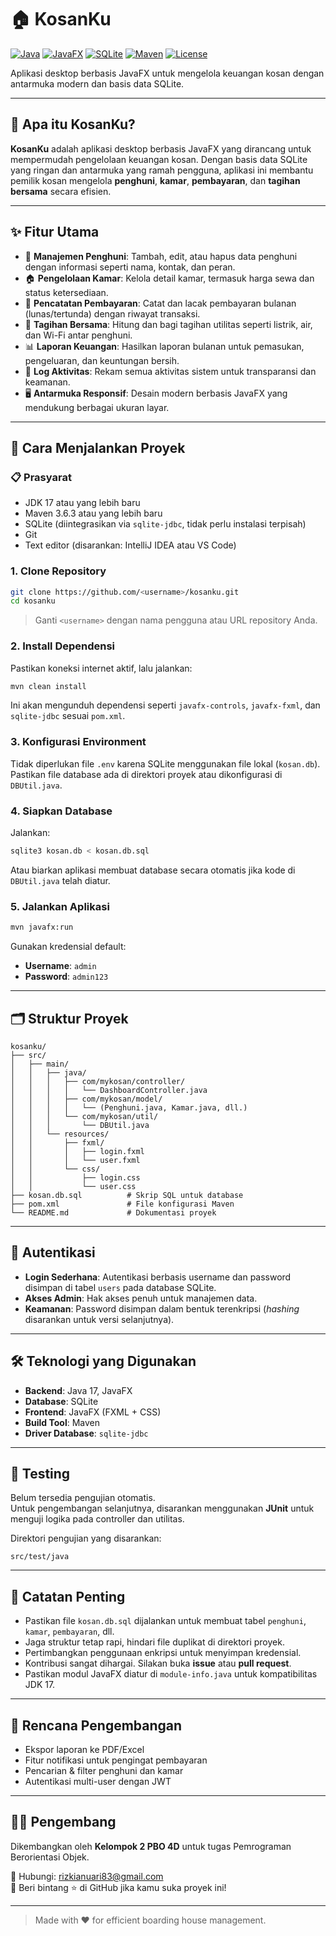 # 🏠 KosanKu

[![Java](https://img.shields.io/badge/Java-17-blue.svg)](https://www.oracle.com/java/technologies/javase/jdk17-archive-downloads.html)
[![JavaFX](https://img.shields.io/badge/JavaFX-Enabled-green)](https://openjfx.io)
[![SQLite](https://img.shields.io/badge/Database-SQLite-lightgrey)](https://sqlite.org)
[![Maven](https://img.shields.io/badge/Build-Maven-C71A36.svg)](https://maven.apache.org/)
[![License](https://img.shields.io/badge/License-MIT-blue.svg)](LICENSE)

Aplikasi desktop berbasis JavaFX untuk mengelola keuangan kosan dengan antarmuka modern dan basis data SQLite.

---

## 🌟 Apa itu KosanKu?

**KosanKu** adalah aplikasi desktop berbasis JavaFX yang dirancang untuk mempermudah pengelolaan keuangan kosan. Dengan basis data SQLite yang ringan dan antarmuka yang ramah pengguna, aplikasi ini membantu pemilik kosan mengelola **penghuni**, **kamar**, **pembayaran**, dan **tagihan bersama** secara efisien.

---

## ✨ Fitur Utama

- 🧑 **Manajemen Penghuni**: Tambah, edit, atau hapus data penghuni dengan informasi seperti nama, kontak, dan peran.  
- 🏠 **Pengelolaan Kamar**: Kelola detail kamar, termasuk harga sewa dan status ketersediaan.  
- 💸 **Pencatatan Pembayaran**: Catat dan lacak pembayaran bulanan (lunas/tertunda) dengan riwayat transaksi.  
- 📑 **Tagihan Bersama**: Hitung dan bagi tagihan utilitas seperti listrik, air, dan Wi-Fi antar penghuni.  
- 📊 **Laporan Keuangan**: Hasilkan laporan bulanan untuk pemasukan, pengeluaran, dan keuntungan bersih.  
- 📜 **Log Aktivitas**: Rekam semua aktivitas sistem untuk transparansi dan keamanan.  
- 🖥️ **Antarmuka Responsif**: Desain modern berbasis JavaFX yang mendukung berbagai ukuran layar.  

---

## 🚀 Cara Menjalankan Proyek

### 📋 Prasyarat

- JDK 17 atau yang lebih baru  
- Maven 3.6.3 atau yang lebih baru  
- SQLite (diintegrasikan via `sqlite-jdbc`, tidak perlu instalasi terpisah)  
- Git  
- Text editor (disarankan: IntelliJ IDEA atau VS Code)  

### 1. Clone Repository

```bash
git clone https://github.com/<username>/kosanku.git
cd kosanku
```

> Ganti `<username>` dengan nama pengguna atau URL repository Anda.

### 2. Install Dependensi

Pastikan koneksi internet aktif, lalu jalankan:

```bash
mvn clean install
```

Ini akan mengunduh dependensi seperti `javafx-controls`, `javafx-fxml`, dan `sqlite-jdbc` sesuai `pom.xml`.

### 3. Konfigurasi Environment

Tidak diperlukan file `.env` karena SQLite menggunakan file lokal (`kosan.db`).  
Pastikan file database ada di direktori proyek atau dikonfigurasi di `DBUtil.java`.

### 4. Siapkan Database

Jalankan:

```bash
sqlite3 kosan.db < kosan.db.sql
```

Atau biarkan aplikasi membuat database secara otomatis jika kode di `DBUtil.java` telah diatur.

### 5. Jalankan Aplikasi

```bash
mvn javafx:run
```

Gunakan kredensial default:

- **Username**: `admin`  
- **Password**: `admin123`

---

## 🗂 Struktur Proyek

```
kosanku/
├── src/
│   ├── main/
│   │   ├── java/
│   │   │   ├── com/mykosan/controller/
│   │   │   │   └── DashboardController.java
│   │   │   ├── com/mykosan/model/
│   │   │   │   └── (Penghuni.java, Kamar.java, dll.)
│   │   │   └── com/mykosan/util/
│   │   │       └── DBUtil.java
│   │   └── resources/
│   │       ├── fxml/
│   │       │   ├── login.fxml
│   │       │   └── user.fxml
│   │       └── css/
│   │           ├── login.css
│   │           └── user.css
├── kosan.db.sql          # Skrip SQL untuk database
├── pom.xml               # File konfigurasi Maven
└── README.md             # Dokumentasi proyek
```

---

## 🔐 Autentikasi

- **Login Sederhana**: Autentikasi berbasis username dan password disimpan di tabel `users` pada database SQLite.  
- **Akses Admin**: Hak akses penuh untuk manajemen data.  
- **Keamanan**: Password disimpan dalam bentuk terenkripsi (*hashing* disarankan untuk versi selanjutnya).

---

## 🛠️ Teknologi yang Digunakan

- **Backend**: Java 17, JavaFX  
- **Database**: SQLite  
- **Frontend**: JavaFX (FXML + CSS)  
- **Build Tool**: Maven  
- **Driver Database**: `sqlite-jdbc`  

---

## 🧪 Testing

Belum tersedia pengujian otomatis.  
Untuk pengembangan selanjutnya, disarankan menggunakan **JUnit** untuk menguji logika pada controller dan utilitas.

Direktori pengujian yang disarankan:
```
src/test/java
```

---

## 📝 Catatan Penting

- Pastikan file `kosan.db.sql` dijalankan untuk membuat tabel `penghuni`, `kamar`, `pembayaran`, dll.  
- Jaga struktur tetap rapi, hindari file duplikat di direktori proyek.  
- Pertimbangkan penggunaan enkripsi untuk menyimpan kredensial.  
- Kontribusi sangat dihargai. Silakan buka **issue** atau **pull request**.  
- Pastikan modul JavaFX diatur di `module-info.java` untuk kompatibilitas JDK 17.

---

## 🎯 Rencana Pengembangan

- Ekspor laporan ke PDF/Excel  
- Fitur notifikasi untuk pengingat pembayaran  
- Pencarian & filter penghuni dan kamar  
- Autentikasi multi-user dengan JWT  

---

## 👨‍💻 Pengembang

Dikembangkan oleh **Kelompok 2 PBO 4D** untuk tugas Pemrograman Berorientasi Objek.

📧 Hubungi: [rizkianuari83@gmail.com](mailto:rizkianuari83@gmail.com)  
🌟 Beri bintang ⭐ di GitHub jika kamu suka proyek ini!

---

> Made with ❤️ for efficient boarding house management.
